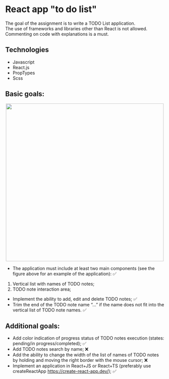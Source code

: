 # React app "to do list"

The goal of the assignment is to write a TODO List application.  
The use of frameworks and libraries other than React is not allowed. Commenting on code with explanations is a must.

## Technologies

* Javascript
* React.js
* PropTypes
* Scss

## Basic goals:  

<p align="center">
  <img src="https://user-images.githubusercontent.com/55064583/183290597-54daba34-d68d-4ebd-853e-d14e4f95606c.png" width="500">
</p>

* The application must include at least two main components (see the figure above for an example of the application): ✅
1) Vertical list with names of TODO notes;
2) TODO note interaction area;  
* Implement the ability to add, edit and delete TODO notes; ✅  
* Trim the end of the TODO note name “…” if the name does not fit into the vertical list of TODO note names. ✅

## Additional goals:

* Add color indication of progress status of TODO notes execution (states: pending/in progress/completed); ✅  
* Add TODO notes search by name; ❌  
* Add the ability to change the width of the list of names of TODO notes by holding and moving the right border with the mouse cursor; ❌  
* Implement an application in React+JS or React+TS (preferably use createReactApp https://create-react-app.dev/); ✅  
